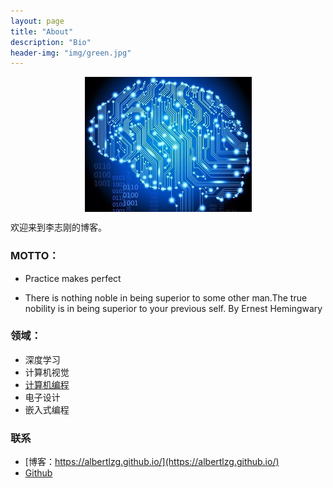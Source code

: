 ```yaml
---
layout: page
title: "About"
description: "Bio"
header-img: "img/green.jpg"
---
```


<center>
    <p><img src="https://raw.githubusercontent.com/AlbertLZG/AlbertLZG.github.io/master/img/blog_logo.png" align="center"></p>
</center>

欢迎来到李志刚的博客。


### MOTTO：

- Practice makes perfect

- There is nothing noble in being superior to some other man.The true nobility is in being superior to your previous self.                            By Ernest Hemingwary


### 领域：

- 深度学习
- 计算机视觉
- [计算机编程](https://github.com/AlbertLZG/AlbertLZG_Lintcode)
- 电子设计
- 嵌入式编程




### 联系

- [博客：https://albertlzg.github.io/](https://albertlzg.github.io/)
- [Github](https://github.com/AlbertLZG)